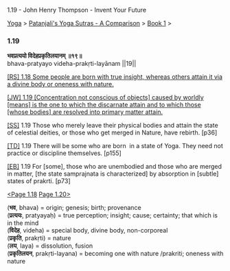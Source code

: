1.19 - John Henry Thompson - Invent Your Future   
    

[Yoga](../../../yoga.md)‎ > ‎[Patanjali's Yoga Sutras - A Comparison](../../patanjani.md)‎ > ‎[Book 1](../book-1.md)‎ > ‎

### 1.19

**भवप्रत्ययो विदेहप्रकृतिलयानम् ॥१९॥**  
bhava-pratyayo videha-prakṛti-layānam ||19||  
  
  
[\[RS\] 1.18 Some people are born with true insight, whereas others attain it via a divine body or oneness with nature.](http://www.ashtangayoga.info/philosophy/yoga-sutra-patanjali/chapter-1/item/bhava-pratyayo-videha-prakriti-layanam/)  
  
[\[JW\] 1.19 \[Concentration not conscious of objects\] caused by worldly \[means\] is the one to which the discarnate attain and to which those \[whose bodies\] are resolved into primary matter attain.](http://books.google.com/books?id=YzFImjtOxUwC&pg=PA43&ci=114%2C644%2C717%2C107&source=bookclip)  
  
[\[SS\]](http://www.amazon.com/Yoga-Sutras-Patanjali-Commentary-Satchidananda/dp/0932040381) 1.19 Those who merely leave their physical bodies and attain the state of celestial deities, or those who get merged in Nature, have rebirth. \[p36\]  
  
[\[TD\]](http://www.amazon.com/Heart-Yoga-Developing-Personal-Practice/dp/089281764X/ref=sr_1_5?ie=UTF8&qid=1326228195&sr=8-5) 1.19 There will be some who are born  in a state of Yoga. They need not practice or discipline themselves. \[p155\]  
  
[\[EB\]](http://www.amazon.com/Yoga-Sutras-Patanjali-Translation-Commentary/dp/0865477361/ref=sr_1_1?ie=UTF8&s=books&qid=1250508322&sr=1-1) 1.19 For \[some\], those who are unembodied and those who are merged in matter, \[the state samprajnata is characterized\] by absorption in \[subtle\] states of prakrti. \[p73\]  
  
  
[<Page 1.18](118.md) [Page 1.20>](120.md)  
  

(**भव**, bhava) = origin; genesis; birth; provenance  
(**प्रत्ययः**, pratyayaḥ) = true perception; insight; cause; certainty; that which is in the mind  
(**विदेह**, videha) = special body, divine body, non-corporeal  
(**प्रकृति**, prakṛti) = nature  
(**लय**, laya) = dissolution, fusion  
(**प्रकृतिलयन**, prakṛti-layana) = becoming one with nature /prakriti; oneness with nature


